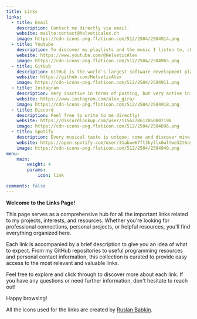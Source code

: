 ```yaml
---
title: Links
links:
  - title: Email
    description: Contact me directly via email.
    website: mailto:contact@helveticalex.ch
    image: https://cdn-icons-png.flaticon.com/512/2504/2504914.png
  - title: Youtube
    description: To discover my playlists and the music I listen to, check it out here!
    website: https://www.youtube.com/@HelveticAlex
    image: https://cdn-icons-png.flaticon.com/512/2504/2504965.png
  - title: GitHub
    description: GitHub is the world's largest software development platform.
    website: https://github.com/HelveticAlex
    image: https://cdn-icons-png.flaticon.com/512/2504/2504911.png
  - title: Instagram
    description: Very inactive in terms of posting, but very active in sharing memes!
    website: https://www.instagram.com/alex_gira/
    image: https://cdn-icons-png.flaticon.com/512/2504/2504918.png
  - title: Discord
    description: Feel free to write to me directly!
    website: https://discordlookup.com/user/1156278612060807198
    image: https://cdn-icons-png.flaticon.com/512/2504/2504896.png
  - title: Spotify
    description: Every musical taste is unique; come and discover mine!
    website: https://open.spotify.com/user/31abww67ft3kyllx6wltwe32t6ay
    image: https://cdn-icons-png.flaticon.com/512/2504/2504940.png
menu:
    main: 
        weight: 4
        params:
            icon: link

comments: false
---
```


**Welcome to the Links Page!**

This page serves as a comprehensive hub for all the important links related to my projects, interests, and resources. Whether you're looking for professional connections, personal projects, or helpful resources, you'll find everything organized here.

Each link is accompanied by a brief description to give you an idea of what to expect. From my GitHub repositories to useful programming resources and personal contact information, this collection is curated to provide easy access to the most relevant and valuable links.

Feel free to explore and click through to discover more about each link. If you have any questions or need further information, don't hesitate to reach out!

Happy browsing!

All the icons used for the links are created by [Ruslan Babkin](https://www.flaticon.com/authors/ruslan-babkin).